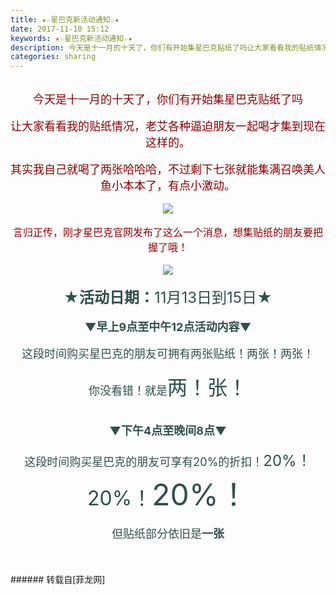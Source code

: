 ```yaml
---
title: ★☆星巴克新活动通知☆★
date: 2017-11-10 15:12
keywords: ★☆星巴克新活动通知☆★
description: 今天是十一月的十天了，你们有开始集星巴克贴纸了吗让大家看看我的贴纸情况，老艾各种逼迫朋友一起喝才集到现在这样的。其实我自己就喝了两张哈哈哈，不过剩下七张就能集满召唤美人鱼小本本了，有点小激动。言归正传，刚才星巴克官网发布了这么一个消息，想集贴纸的朋友要把握了哦！★活动日期：11月13日到15日★▼早上9点至中午12点活动内容▼这段时间购买星巴克的朋友可拥有两张贴纸！两张！两张！你没看错！就是两！张！▼下午4点至晚间8点▼这段时间购买星巴克的朋友可享有20%的折扣！20%！20%！20%！但贴纸部分依旧是一张
categories: sharing
---
```

<td class="t_f" id="postmessage_972081">

<div align="center"><img alt="" border="0" class="zoom" data-cf-modified-8e62ba8fcd250b9ee05c8645-="" file="http://upload-images.jianshu.io/upload_images/2588248-dbc6189f380a6b7e?imageMogr2/auto-orient/strip" id="aimg_cOzPY" lazyloadthumb="1" onclick="" onmouseover="" src="http://upload-images.jianshu.io/upload_images/2588248-dbc6189f380a6b7e?imageMogr2/auto-orient/strip"/></div><br/>
<div align="center"><font size="4"><font color="#8b0000">今天是十一月的十天了，你们有开始集星巴克贴纸了吗</font></font></div><br/>
<div align="center"><font size="4"><font color="#8b0000">让大家看看我的贴纸情况，老艾各种逼迫朋友一起喝才集到现在这样的。</font></font></div><br/>
<div align="center"><font size="4"><font color="#8b0000">其实我自己就喝了两张哈哈哈，不过剩下七张就能集满召唤美人鱼小本本了，有点小激动。</font></font></div><br/>
<div align="center">

<img aid="673015" data-cf-modified-8e62ba8fcd250b9ee05c8645-="" file="data/attachment/forum/201711/10/145239extkux6vxxeh3htk.jpg.thumb.jpg" id="aimg_673015" inpost="1" onclick="" onmouseover="" src="http://www.flw.ph/data/attachment/forum/201711/10/145239extkux6vxxeh3htk.jpg" style="cursor:pointer" zoomfile="data/attachment/forum/201711/10/145239extkux6vxxeh3htk.jpg"/>


</div><br/>
<div align="center"><font size="3"><font color="#8b0000">言归正传，刚才星巴克官网发布了这么一个消息，想集贴纸的朋友要把握了哦！</font></font></div><br/>
<div align="center">

<img aid="672903" data-cf-modified-8e62ba8fcd250b9ee05c8645-="" file="data/attachment/forum/201711/10/132352dsior2nmsdil8ogg.jpg.thumb.jpg" id="aimg_672903" inpost="1" onclick="" onmouseover="" src="http://www.flw.ph/data/attachment/forum/201711/10/132352dsior2nmsdil8ogg.jpg" style="cursor:pointer" zoomfile="data/attachment/forum/201711/10/132352dsior2nmsdil8ogg.jpg"/>


</div><br/>
<div align="center"><font size="5"><font color="#2f4f4f"><strong>★活动日期：</strong>11月13日到15日★</font></font></div><br/>
<div align="center"><font size="4"><font color="#2f4f4f"><strong>▼早上9点至中午12点活动内容▼</strong></font></font></div><br/>
<div align="center"><font size="4"><font color="#2f4f4f">这段时间购买星巴克的朋友可拥有两张贴纸！</font></font><font size="4"><font color="#2f4f4f">两张！</font><font color="#2f4f4f">两张！</font></font></div><br/>
<div align="center"><font size="4"><font color="#2f4f4f">你没看错！就是</font></font><font size="6"><font color="#2f4f4f">两！</font><font color="#2f4f4f">张！</font></font></div><br/>
<div align="center"><img alt="" border="0" class="zoom" data-cf-modified-8e62ba8fcd250b9ee05c8645-="" file="https://i.imgur.com/wGtPVsm.gif" id="aimg_hdcSS" lazyloadthumb="1" onclick="" onmouseover="" src="https://i.imgur.com/wGtPVsm.gif"/></div><br/>
<div align="center"><font size="4"><font color="#2f4f4f"><strong>▼下午4点至晚间8点▼</strong></font></font></div><br/>
<div align="center"><font size="4"><font color="#2f4f4f">这段时间购买星巴克的朋友可享有20%的折扣！</font></font><font size="5"><font color="#2f4f4f">20%！</font></font><font size="6"><font color="#2f4f4f">20%！</font></font><font size="7"><font color="#2f4f4f">20%！</font></font></div><br/>
<div align="center"><font size="4"><font color="#2f4f4f">但贴纸部分依旧是<strong>一张</strong></font></font></div><br/>
<br/>
<br/>
</td>
###### 转载自[菲龙网]